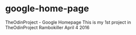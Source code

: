 # google-home-page
TheOdinProject - Google Homepage
This is my 1st project in TheOdinProject
Rambokiller April 4 2016
